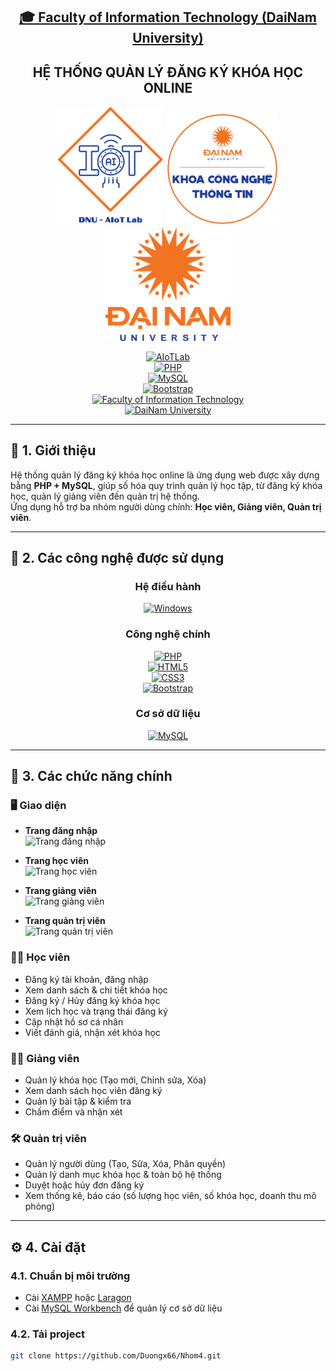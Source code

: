 <h2 align="center">
    <a href="https://dainam.edu.vn/vi/khoa-cong-nghe-thong-tin">
    🎓 Faculty of Information Technology (DaiNam University)
    </a>
</h2>

<h2 align="center">
    HỆ THỐNG QUẢN LÝ ĐĂNG KÝ KHÓA HỌC ONLINE
</h2>

<div align="center">
    <p align="center">
        <img src="https://github.com/Duongx66/Nhom4/blob/main/docs/logo/aiotlab_logo.png" alt="AIoT Logo" width="170"/>
        <img src="https://github.com/Duongx66/Nhom4/blob/main/docs/logo/fitdnu_logo.png" alt="FIT Logo" width="180"/>
        <img src="https://github.com/Duongx66/Nhom4/blob/main/docs/logo/dnu_logo.png" alt="DaiNam University Logo" width="200"/>
    </p>

[![AIoTLab](https://img.shields.io/badge/AIoTLab-green?style=for-the-badge)](https://www.facebook.com/DNUAIoTLab)  
[![PHP](https://img.shields.io/badge/PHP-777BB4?style=for-the-badge&logo=php&logoColor=white)](https://www.php.net/)  
[![MySQL](https://img.shields.io/badge/MySQL-005C84?style=for-the-badge&logo=mysql&logoColor=white)](https://www.mysql.com/)  
[![Bootstrap](https://img.shields.io/badge/Bootstrap-563D7C?style=for-the-badge&logo=bootstrap&logoColor=white)](https://getbootstrap.com/)  
[![Faculty of Information Technology](https://img.shields.io/badge/Faculty%20of%20Information%20Technology-blue?style=for-the-badge)](https://dainam.edu.vn/vi/khoa-cong-nghe-thong-tin)  
[![DaiNam University](https://img.shields.io/badge/DaiNam%20University-orange?style=for-the-badge)](https://dainam.edu.vn)

</div>

---

## 📖 1. Giới thiệu

Hệ thống quản lý đăng ký khóa học online là ứng dụng web được xây dựng bằng **PHP + MySQL**, giúp số hóa quy trình quản lý học tập, từ đăng ký khóa học, quản lý giảng viên đến quản trị hệ thống.  
Ứng dụng hỗ trợ ba nhóm người dùng chính: **Học viên, Giảng viên, Quản trị viên**.

---

## 🔧 2. Các công nghệ được sử dụng

<div align="center">

### Hệ điều hành
[![Windows](https://img.shields.io/badge/Windows-0078D6?style=for-the-badge&logo=windows&logoColor=white)](https://www.microsoft.com/windows)

### Công nghệ chính
[![PHP](https://img.shields.io/badge/PHP-777BB4?style=for-the-badge&logo=php&logoColor=white)](https://www.php.net/)  
[![HTML5](https://img.shields.io/badge/HTML5-E34F26?style=for-the-badge&logo=html5&logoColor=white)](https://developer.mozilla.org/en-US/docs/Web/HTML)  
[![CSS3](https://img.shields.io/badge/CSS3-1572B6?style=for-the-badge&logo=css3&logoColor=white)](https://developer.mozilla.org/en-US/docs/Web/CSS)  
[![Bootstrap](https://img.shields.io/badge/Bootstrap-563D7C?style=for-the-badge&logo=bootstrap&logoColor=white)](https://getbootstrap.com/)

### Cơ sở dữ liệu
[![MySQL](https://img.shields.io/badge/MySQL-005C84?style=for-the-badge&logo=mysql&logoColor=white)](https://www.mysql.com/)

</div>

---

## 🚀 3. Các chức năng chính

### 🖥️ Giao diện
- **Trang đăng nhập**  
  <img src="https://github.com/Duongx66/Nhom4/blob/main/docs/logo/%E1%BA%A3nh2.jpg" alt="Trang đăng nhập" width="400"/>

- **Trang học viên**  
  <img src="https://github.com/Duongx66/Nhom4/blob/main/docs/logo/%E1%BA%A3nh3.jpg" alt="Trang học viên" width="400"/>

- **Trang giảng viên**  
  <img src="https://github.com/Duongx66/Nhom4/blob/main/docs/logo/anh4.jpg" alt="Trang giảng viên" width="400"/>

- **Trang quản trị viên**  
  <img src="https://github.com/Duongx66/Nhom4/blob/main/docs/logo/%E1%BA%A3nh4.jpg" alt="Trang quản trị viên" width="400"/>

### 👩‍🎓 Học viên
- Đăng ký tài khoản, đăng nhập  
- Xem danh sách & chi tiết khóa học  
- Đăng ký / Hủy đăng ký khóa học  
- Xem lịch học và trạng thái đăng ký  
- Cập nhật hồ sơ cá nhân  
- Viết đánh giá, nhận xét khóa học  

### 👨‍🏫 Giảng viên
- Quản lý khóa học (Tạo mới, Chỉnh sửa, Xóa)  
- Xem danh sách học viên đăng ký  
- Quản lý bài tập & kiểm tra  
- Chấm điểm và nhận xét  

### 🛠️ Quản trị viên
- Quản lý người dùng (Tạo, Sửa, Xóa, Phân quyền)  
- Quản lý danh mục khóa học & toàn bộ hệ thống  
- Duyệt hoặc hủy đơn đăng ký  
- Xem thống kê, báo cáo (số lượng học viên, số khóa học, doanh thu mô phỏng)  

---

## ⚙️ 4. Cài đặt

### 4.1. Chuẩn bị môi trường
- Cài [XAMPP](https://www.apachefriends.org/) hoặc [Laragon](https://laragon.org/)  
- Cài [MySQL Workbench](https://dev.mysql.com/downloads/workbench/) để quản lý cơ sở dữ liệu  

### 4.2. Tải project
```bash
git clone https://github.com/Duongx66/Nhom4.git
